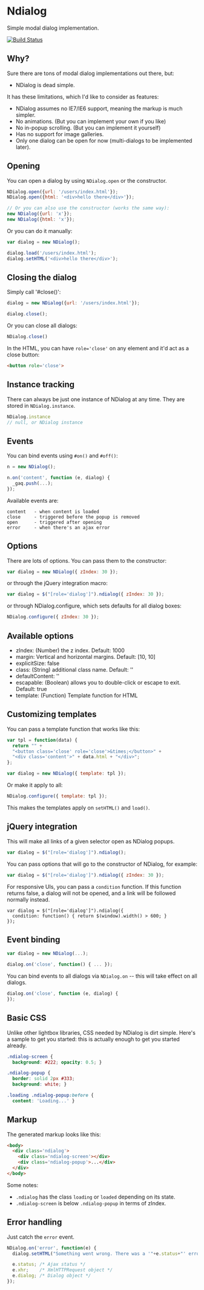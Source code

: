 # Ndialog

Simple modal dialog implementation.

[![Build Status](https://travis-ci.org/rstacruz/ndialog.png?branch=master)](https://travis-ci.org/rstacruz/ndialog)

Why?
----

Sure there are tons of modal dialog implementations out there, but:

 * NDialog is dead simple.

It has these limitations, which I'd like to consider as features:

 * NDialog assumes no IE7/IE6 support, meaning the markup is much simpler.
 * No animations. (But you can implement your own if you like)
 * No in-popup scrolling. (But you can implement it yourself)
 * Has no support for image galleries.
 * Only one dialog can be open for now (multi-dialogs to be implemented later).

Opening
-------

You can open a dialog by using `NDialog.open` or the constructor.

``` javascript
NDialog.open({url: '/users/index.html'});
NDialog.open({html: '<div>hello there</div>'});

// Or you can also use the constructor (works the same way):
new NDialog({url: 'x'});
new NDialog({html: 'x'});
```

Or you can do it manually:

``` javascript
var dialog = new NDialog();

dialog.load('/users/index.html');
dialog.setHTML('<div>hello there</div>');
```

Closing the dialog
------------------

Simply call '#close()':

``` javascript
dialog = new NDialog({url: '/users/index.html'});

dialog.close();
```

Or you can close all dialogs:

``` javascript
NDialog.close()
```

In the HTML, you can have `role='close'` on any element and it'd act as a
close button:

``` html
<button role='close'>
```

Instance tracking
-----------------

There can always be just one instance of NDialog at any time. They are stored
in `NDialog.instance`.

``` javascript
NDialog.instance
// null, or NDialog instance
```

Events
------

You can bind events using `#on()` and `#off()`:

``` javascript
n = new NDialog();

n.on('content', function (e, dialog) {
  _gaq.push(...);
});
```

Available events are:

    content   - when content is loaded
    close     - triggered before the popup is removed
    open      - triggered after opening
    error     - when there's an ajax error

Options
-------

There are lots of options. You can pass them to the constructor:

``` javascript
var dialog = new NDialog({ zIndex: 30 });
```

or through the jQuery integration macro:

``` javascript
var dialog = $("[role='dialog']").ndialog({ zIndex: 30 });
```

or through NDialog.configure, which sets defaults for all dialog boxes:

``` javascript
NDialog.configure({ zIndex: 30 });
```

Available options
-----------------

 - zIndex: (Number) the z index. Default: 1000
 - margin: Vertical and horizontal margins. Default: [10, 10]
 - explicitSize: false
 - class: (String) additional class name. Default: ''
 - defaultContent: ''
 - escapable: (Boolean) allows you to double-click or escape to exit. Default: true
 - template: (Function) Template function for HTML

Customizing templates
---------------------

You can pass a template function that works like this:

``` javascript
var tpl = function(data) {
  return "" +
  "<button class='close' role='close'>&times;</button>" +
  "<div class='content'>" + data.html + "</div>";
};

var dialog = new NDialog({ template: tpl });
```

Or make it apply to all:

``` javascript
NDialog.configure({ template: tpl });
```

This makes the templates apply on `setHTML()` and `load()`.

jQuery integration
------------------

This will make all links of a given selector open as NDialog popups.

``` javascript
var dialog = $("[role='dialog']").ndialog();
```

You can pass options that will go to the constructor of NDialog, for example:

``` javascript
var dialog = $("[role='dialog']").ndialog({ zIndex: 30 });
```

For responsive UIs, you can pass a `condition` function. If this function
returns false, a dialog will not be opened, and a link will be followed
normally instead.

    var dialog = $("[role='dialog']").ndialog({
      condition: function() { return $(window).width() > 600; }
    });

Event binding
-------------

``` javascript
var dialog = new NDialog(...);

dialog.on('close', function() { ... });
```

You can bind events to all dialogs via `NDialog.on` -- this will take effect
on all dialogs.

``` javascript
dialog.on('close', function (e, dialog) {
});
```

Basic CSS
---------

Unlike other lightbox libraries, CSS needed by NDialog is dirt simple. Here's
a sample to get you started: this is actually enough to get you started already.

``` css
.ndialog-screen {
  background: #222; opacity: 0.5; }

.ndialog-popup {
  border: solid 2px #333;
  background: white; }

.loading .ndialog-popup:before {
  content: 'Loading...' }
```

Markup
------

The generated markup looks like this:

``` html
<body>
  <div class='ndialog'>
    <div class='ndialog-screen'></div>
    <div class='ndialog-popup'>...</div>
  </div>
</body>
```

Some notes:

  - `.ndialog` has the class `loading` or `loaded` depending on its state.
  - `.ndialog-screen` is below `.ndialog-popup` in terms of zIndex.

Error handling
--------------

Just catch the `error` event.

``` javascript
NDialog.on('error', function(e) {
  dialog.setHTML("Something went wrong. There was a '"+e.status+"' error.");

  e.status; /* Ajax status */
  e.xhr;    /* XmlHTTPRequest object */
  e.dialog; /* Dialog object */
});
```

